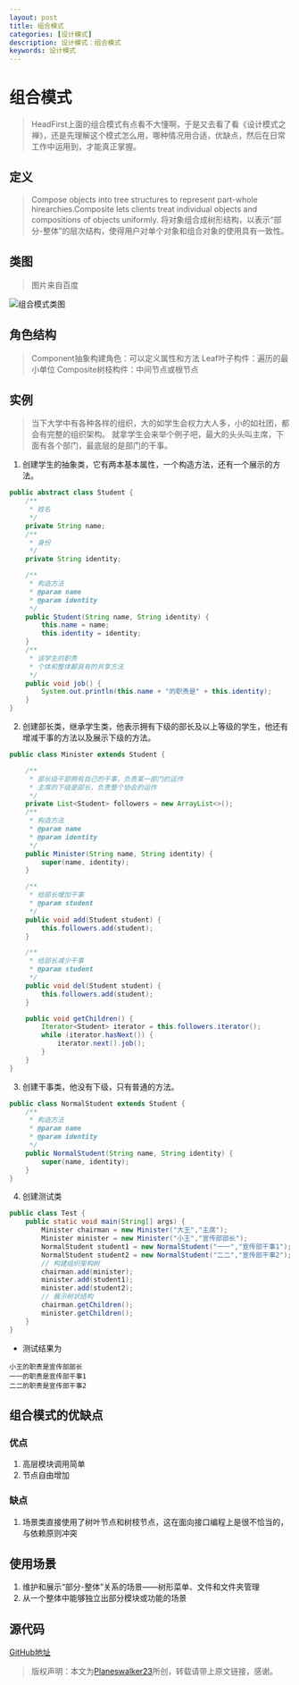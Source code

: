 ```yaml
---
layout: post
title: 组合模式
categories: [设计模式]
description: 设计模式：组合模式
keywords: 设计模式
---
```


# 组合模式
> HeadFirst上面的组合模式有点看不大懂啊，于是又去看了看《设计模式之禅》，还是先理解这个模式怎么用，哪种情况用合适，优缺点，然后在日常工作中运用到，才能真正掌握。

## 定义
> Compose objects into tree structures to represent part-whole hirearchies.Composite lets clients treat individual objects and compositions of objects uniformly.
> 将对象组合成树形结构，以表示“部分-整体”的层次结构，使得用户对单个对象和组合对象的使用具有一致性。

## 类图
> 图片来自百度

![组合模式类图](https://gss0.bdstatic.com/94o3dSag_xI4khGkpoWK1HF6hhy/baike/c0%3Dbaike92%2C5%2C5%2C92%2C30/sign=14709b4c5db5c9ea76fe0bb1b450dd65/c8177f3e6709c93d5024a3b0993df8dcd00054a6.jpg)

## 角色结构
> Component抽象构建角色：可以定义属性和方法
> Leaf叶子构件：遍历的最小单位
> Composite树枝构件：中间节点或根节点

## 实例
> 当下大学中有各种各样的组织，大的如学生会权力大人多，小的如社团，都会有完整的组织架构。
> 就拿学生会来举个例子吧，最大的头头叫主席，下面有各个部门，最底层的是部门的干事。

1. 创建学生的抽象类，它有两本基本属性，一个构造方法，还有一个展示的方法。

````java
public abstract class Student {
    /**
     * 姓名
     */
    private String name;
    /**
     * 身份
     */
    private String identity;

    /**
     * 构造方法
     * @param name
     * @param identity
     */
    public Student(String name, String identity) {
        this.name = name;
        this.identity = identity;
    }
    /**
     * 该学生的职责
     * 个体和整体都具有的共享方法
     */
    public void job() {
        System.out.println(this.name + "的职责是" + this.identity);
    }
}
````

2. 创建部长类，继承学生类，他表示拥有下级的部长及以上等级的学生，他还有增减干事的方法以及展示下级的方法。

````java
public class Minister extends Student {

    /**
     * 部长级干部拥有自己的干事，负责某一部门的运作
     * 主席的下级是部长，负责整个协会的运作
     */
    private List<Student> followers = new ArrayList<>();
    /**
     * 构造方法
     * @param name
     * @param identity
     */
    public Minister(String name, String identity) {
        super(name, identity);
    }

    /**
     * 给部长增加干事
     * @param student
     */
    public void add(Student student) {
        this.followers.add(student);
    }

    /**
     * 给部长减少干事
     * @param student
     */
    public void del(Student student) {
        this.followers.add(student);
    }

    public void getChildren() {
        Iterator<Student> iterator = this.followers.iterator();
        while (iterator.hasNext()) {
            iterator.next().job();
        }
    }
}
````

3. 创建干事类，他没有下级，只有普通的方法。
````java
public class NormalStudent extends Student {
    /**
     * 构造方法
     * @param name
     * @param identity
     */
    public NormalStudent(String name, String identity) {
        super(name, identity);
    }
}
````

4. 创建测试类

````java
public class Test {
    public static void main(String[] args) {
        Minister chairman = new Minister("大王","主席");
        Minister minister = new Minister("小王","宣传部部长");
        NormalStudent student1 = new NormalStudent("一一","宣传部干事1");
        NormalStudent student2 = new NormalStudent("二二","宣传部干事2");
        // 构建组织架构树
        chairman.add(minister);
        minister.add(student1);
        minister.add(student2);
        // 展示树状结构
        chairman.getChildren();
        minister.getChildren();
    }
}
````

- 测试结果为

````$xslt
小王的职责是宣传部部长
一一的职责是宣传部干事1
二二的职责是宣传部干事2
````

## 组合模式的优缺点
### 优点
1. 高层模块调用简单
2. 节点自由增加

### 缺点
1. 场景类直接使用了树叶节点和树枝节点，这在面向接口编程上是很不恰当的，与依赖原则冲突
   

## 使用场景
1. 维护和展示“部分-整体”关系的场景——树形菜单、文件和文件夹管理
2. 从一个整体中能够独立出部分模块或功能的场景

## 源代码
[GitHub地址](https://github.com/Planeswalker23/all-in-one/tree/master/design-patterns/src/main/java/org/planeswalker/composite)

> 版权声明：本文为[Planeswalker23](https://github.com/Planeswalker23)所创，转载请带上原文链接，感谢。